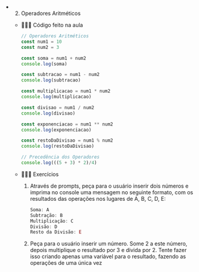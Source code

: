 - 02. Operadores Aritméticos
    - 👩🏻‍🏫 Código feito na aula
        
        ```jsx
        // Operadores Aritméticos
        const num1 = 10
        const num2 = 3
        
        const soma = num1 + num2
        console.log(soma)
        
        const subtracao = num1 - num2
        console.log(subtracao)
        
        const multiplicacao = num1 * num2
        console.log(multiplicacao)
        
        const divisao = num1 / num2
        console.log(divisao)
        
        const exponenciacao = num1 ** num2
        console.log(exponenciacao)
        
        const restoDaDivisao = num1 % num2
        console.log(restoDaDivisao)
        
        // Precedência dos Operadores
        console.log(((5 + 3) * 2)/4)
        ```
        
    - 🧑🏻‍💻 Exercícios
        1. Através de prompts, peça para o usuário inserir dois números e imprima no console uma mensagem no seguinte formato, com os resultados das operações nos lugares de A, B, C, D, E:
            
            ```jsx
            Soma: A
            Subtração: B
            Multiplicação: C
            Divisão: D
            Resto da Divisão: E
            ```
            
        2. Peça para o usuário inserir um número. Some 2 a este número, depois multiplique o resultado por 3 e divida por 2. Tente fazer isso criando apenas uma variável para o resultado, fazendo as operações de uma única vez
            
            
 